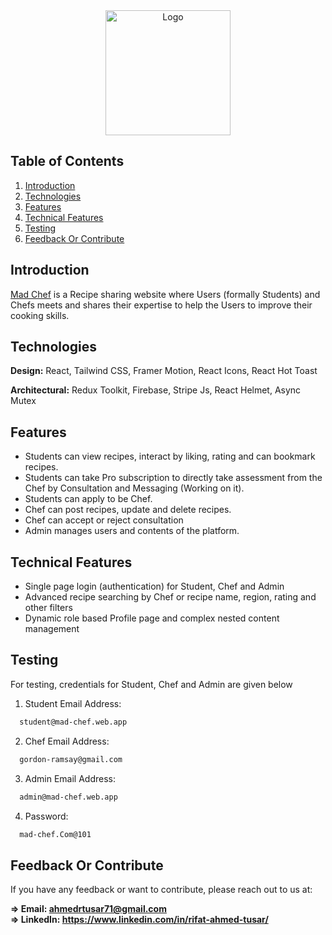 <div align="center">
  <a href="https://mad-chef.web.app/">
    <img src="https://i.ibb.co/pf16mPh/logo-lg.png" alt="Logo" width="200" />
  </a>
</div>

## Table of Contents

1. [Introduction](#introduction)
2. [Technologies](#technologies)
3. [Features](#features)
4. [Technical Features](#technical-features)
5. [Testing](#testing)
6. [Feedback Or Contribute](#feedback-or-contribute)

## Introduction

[Mad Chef](https://mad-chef.web.app/) is a Recipe sharing website where Users (formally Students) and Chefs meets and shares their expertise to help the Users to improve their cooking skills.

## Technologies

**Design:** React, Tailwind CSS, Framer Motion, React Icons, React Hot Toast

**Architectural:** Redux Toolkit, Firebase, Stripe Js, React Helmet, Async Mutex

## Features

-   Students can view recipes, interact by liking, rating and can bookmark recipes.
-   Students can take Pro subscription to directly take assessment from the Chef by Consultation and Messaging (Working on it).
-   Students can apply to be Chef.
-   Chef can post recipes, update and delete recipes.
-   Chef can accept or reject consultation
-   Admin manages users and contents of the platform.

## Technical Features

-   Single page login (authentication) for Student, Chef and Admin
-   Advanced recipe searching by Chef or recipe name, region, rating and other filters
-   Dynamic role based Profile page and complex nested content management

## Testing

For testing, credentials for Student, Chef and Admin are given below

1. Student Email Address:

```bash
  student@mad-chef.web.app
```

2. Chef Email Address:

```bash
  gordon-ramsay@gmail.com
```

3. Admin Email Address:

```bash
  admin@mad-chef.web.app
```

4. Password:

```bash
  mad-chef.Com@101
```

## Feedback Or Contribute

If you have any feedback or want to contribute, please reach out to us at:

**=> Email: ahmedrtusar71@gmail.com**  
**=> LinkedIn: https://www.linkedin.com/in/rifat-ahmed-tusar/**
